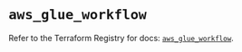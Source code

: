 # `aws_glue_workflow`

Refer to the Terraform Registry for docs: [`aws_glue_workflow`](https://registry.terraform.io/providers/hashicorp/aws/6.6.0/docs/resources/glue_workflow).
